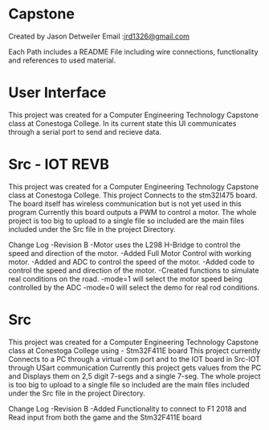 # Capstone
Created by Jason Detweiler
Email :jrd1326@gmail.com

Each Path includes a README File including wire connections, functionality and references to used material.

# User Interface
This project was created for a Computer Engineering Technology Capstone class at Conestoga College.
In its current state this UI communicates through a serial port to send and recieve data.

# Src - IOT REVB
This project was created for a Computer Engineering Technology Capstone class at Conestoga College.
This project Connects to the stm32l475 board. The board itself has wireless communication but is not yet used in this program
Currently this board outputs a PWM to control a motor.
The whole project is too big to upload to a single file so included are the main files included under the Src file in the project Directory.

Change Log
  -Revision B
    -Motor uses the L298 H-Bridge to control the speed and direction of the motor.
    -Added Full Motor Control with working motor.
    -Added and ADC to control the speed of the motor.
    -Added code to control the speed and direction of the motor.
    -Created functions to simulate real conditions on the road.
    -mode=1 will select the motor speed being controlled by the ADC
    -mode=0 will select the demo for real rod conditions.

# Src 
This project was created for a Computer Engineering Technology Capstone class at Conestoga College using - Stm32F411E board
This project currently Connects to a PC through a virtual com port and to the IOT board in Src-IOT through USart communication
Currently this project gets values from the PC and Displays them on 2,5 digit 7-segs and a single 7-seg.
The whole project is too big to upload to a single file so included are the main files included under the Src file in the project Directory.

Change Log
  -Revision B
    -Added Functionality to connect to F1 2018 and Read input from both the game and the Stm32F411E board
